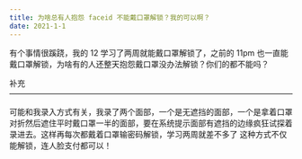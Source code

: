 ```yaml
---
title: 为啥总有人抱怨 faceid 不能戴口罩解锁？我的可以啊？
date: 2021-1-1
---
```


有个事情很蹊跷，我的 12 学习了两周就能戴口罩解锁了，之前的 11pm 也一直能戴口罩解锁，为啥有的人还整天抱怨戴口罩没办法解锁？你们的都不能吗？

补充————————————————————————————————————

可能和我录入方式有关，我录了两个面部，一个是无遮挡的面部，一个是拿着口罩对折然后遮住平时戴口罩一半的面部，要在系统提示面部有遮挡的边缘疯狂试探着录进去。这样再每次都戴着口罩输密码解锁，学习两周就差不多了 这种方式不仅能解锁，连人脸支付都可以！
